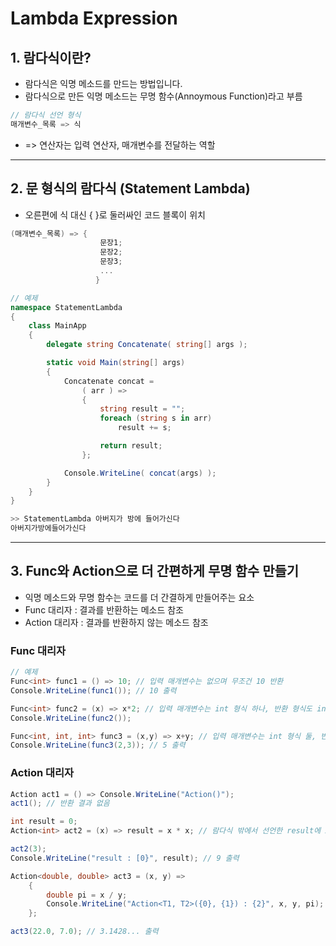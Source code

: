 # Lambda Expression 
## 1. 람다식이란?
- 람다식은 익명 메소드를 만드는 방법입니다.
- 람다식으로 만든 익명 메소드는 무명 함수(Annoymous Function)라고 부름
```cs
// 람다식 선언 형식
매개변수_목록 => 식 
```
- => 연산자는 입력 연산자, 매개변수를 전달하는 역할 
---
## 2. 문 형식의 람다식 (Statement Lambda)
- 오른편에 식 대신 { }로 둘러싸인 코드 블록이 위치 
```cs 
(매개변수_목록) => {
                    문장1;
                    문장2;
                    문장3;
                    ...
                   }

// 예제
namespace StatementLambda 
{
    class MainApp
    {
        delegate string Concatenate( string[] args );

        static void Main(string[] args)
        {
            Concatenate concat = 
                ( arr ) =>
                {
                    string result = "";
                    foreach (string s in arr)
                        result += s;

                    return result;
                };

            Console.WriteLine( concat(args) );
        }
    }
}

>> StatementLambda 아버지가 방에 들어가신다
아버지가방에들어가신다
``` 
---
## 3. Func와 Action으로 더 간편하게 무명 함수 만들기
- 익명 메소드와 무명 함수는 코드를 더 간결하게 만들어주는 요소 
- Func 대리자 : 결과를 반환하는 메소드 참조 
- Action 대리자 : 결과를 반환하지 않는 메소드 참조 
  
### Func 대리자
  
```cs
// 예제
Func<int> func1 = () => 10; // 입력 매개변수는 없으며 무조건 10 반환
Console.WriteLine(func1()); // 10 출력 

Func<int> func2 = (x) => x*2; // 입력 매개변수는 int 형식 하나, 반환 형식도 int 
Console.WriteLine(func2());

Func<int, int, int> func3 = (x,y) => x+y; // 입력 매개변수는 int 형식 둘, 반환 형식은 int 
Console.WriteLine(func3(2,3)); // 5 출력
```
### Action 대리자 
```cs
Action act1 = () => Console.WriteLine("Action()");
act1(); // 반환 결과 없음 

int result = 0;
Action<int> act2 = (x) => result = x * x; // 람다식 밖에서 선언한 result에 x * x 저장 

act2(3);
Console.WriteLine("result : [0}", result); // 9 출력

Action<double, double> act3 = (x, y) => 
    {
        double pi = x / y;
        Console.WriteLine("Action<T1, T2>({0}, {1}) : {2}", x, y, pi);
    };

act3(22.0, 7.0); // 3.1428... 출력 
```
